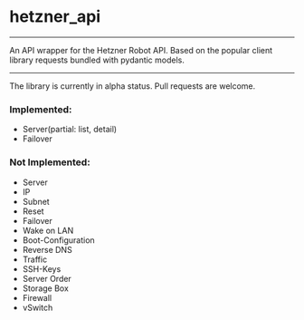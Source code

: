 # hetzner_api

---
An API wrapper for the Hetzner Robot API.
Based on the popular client library requests bundled with pydantic models.

---
The library is currently in alpha status. Pull requests are welcome.

### Implemented:
* Server(partial: list, detail)
* Failover

### Not Implemented:
* Server
* IP
* Subnet
* Reset
* Failover
* Wake on LAN
* Boot-Configuration
* Reverse DNS
* Traffic
* SSH-Keys
* Server Order
* Storage Box
* Firewall
* vSwitch

